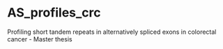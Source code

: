 # AS_profiles_crc
Profiling short tandem repeats in alternatively spliced exons in colorectal cancer - Master thesis 
